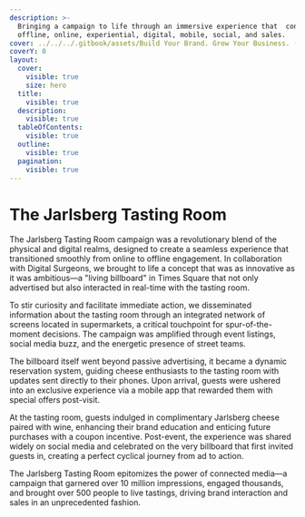 ```yaml
---
description: >-
  Bringing a campaign to life through an immersive experience that  connects
  offline, online, experiential, digital, mobile, social, and sales.
cover: ../../../.gitbook/assets/Build Your Brand. Grow Your Business. (6).png
coverY: 0
layout:
  cover:
    visible: true
    size: hero
  title:
    visible: true
  description:
    visible: true
  tableOfContents:
    visible: true
  outline:
    visible: true
  pagination:
    visible: true
---
```


# The Jarlsberg Tasting Room

The Jarlsberg Tasting Room campaign was a revolutionary blend of the physical and digital realms, designed to create a seamless experience that transitioned smoothly from online to offline engagement. In collaboration with Digital Surgeons, we brought to life a concept that was as innovative as it was ambitious—a "living billboard" in Times Square that not only advertised but also interacted in real-time with the tasting room.

To stir curiosity and facilitate immediate action, we disseminated information about the tasting room through an integrated network of screens located in supermarkets, a critical touchpoint for spur-of-the-moment decisions. The campaign was amplified through event listings, social media buzz, and the energetic presence of street teams.

The billboard itself went beyond passive advertising, it became a dynamic reservation system, guiding cheese enthusiasts to the tasting room with updates sent directly to their phones. Upon arrival, guests were ushered into an exclusive experience via a mobile app that rewarded them with special offers post-visit.

At the tasting room, guests indulged in complimentary Jarlsberg cheese paired with wine, enhancing their brand education and enticing future purchases with a coupon incentive. Post-event, the experience was shared widely on social media and celebrated on the very billboard that first invited guests in, creating a perfect cyclical journey from ad to action.

The Jarlsberg Tasting Room epitomizes the power of connected media—a campaign that garnered over 10 million impressions, engaged thousands, and brought over 500 people to live tastings, driving brand interaction and sales in an unprecedented fashion.
